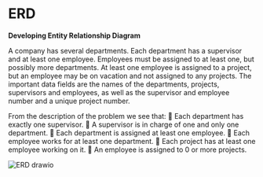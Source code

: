# ERD
**Developing Entity Relationship Diagram**

A company has several departments. Each department has a supervisor and
at least one employee. Employees must be assigned to at least one, but
possibly more departments. At least one employee is assigned to a project,
but an employee may be on vacation and not assigned to any projects. The
important data fields are the names of the departments, projects, supervisors
and employees, as well as the supervisor and employee number and a unique
project number.

From the description of the problem we see that:
 Each department has exactly one supervisor.
 A supervisor is in charge of one and only one department.
 Each department is assigned at least one employee.
 Each employee works for at least one department.
 Each project has at least one employee working on it.
 An employee is assigned to 0 or more projects.



![ERD drawio](https://github.com/lasyaEd/ERD/assets/163686352/879206aa-dc82-40c8-a478-800114fddc7b)
